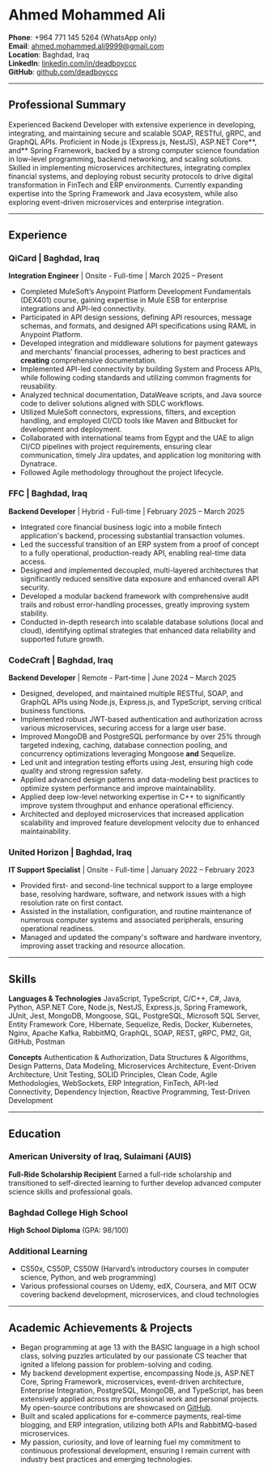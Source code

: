 # Ahmed Mohammed Ali

**Phone**: +964 771 145 5264 (WhatsApp only)  
**Email**: [ahmed.mohammed.ali9999@gmail.com](mailto:ahmed.mohammed.ali9999@gmail.com)  
**Location**: Baghdad, Iraq  
**LinkedIn**: [linkedin.com/in/deadboyccc](https://www.linkedin.com/in/deadboyccc)  
**GitHub**: [github.com/deadboyccc](https://github.com/deadboyccc)  

---

## Professional Summary

Experienced Backend Developer with extensive experience in developing, integrating, and maintaining secure and scalable SOAP, RESTful, gRPC, and GraphQL APIs. Proficient in Node.js (Express.js, NestJS), ASP.NET Core**, and** Spring Framework, backed by a strong computer science foundation in low-level programming, backend networking, and scaling solutions. Skilled in implementing microservices architectures, integrating complex financial systems, and deploying robust security protocols to drive digital transformation in FinTech and ERP environments. Currently expanding expertise into the Spring Framework and Java ecosystem, while also exploring event-driven microservices and enterprise integration.

---

## Experience

### QiCard | Baghdad, Iraq
**Integration Engineer** | Onsite - Full-time | March 2025 – Present
- Completed MuleSoft’s Anypoint Platform Development Fundamentals (DEX401) course, gaining expertise in Mule ESB for enterprise integrations and API-led connectivity.
- Participated in API design sessions, defining API resources, message schemas, and formats, and designed API specifications using RAML in Anypoint Platform.
- Developed integration and middleware solutions for payment gateways and merchants' financial processes, adhering to best practices and **creating** comprehensive documentation.
- Implemented API-led connectivity by building System and Process APIs, while following coding standards and utilizing common fragments for reusability.
- Analyzed technical documentation, DataWeave scripts, and Java source code to deliver solutions aligned with SDLC workflows.
- Utilized MuleSoft connectors, expressions, filters, and exception handling, and employed CI/CD tools like Maven and Bitbucket for development and deployment.
- Collaborated with international teams from Egypt and the UAE to align CI/CD pipelines with project requirements, ensuring clear communication, timely Jira updates, and application log monitoring with Dynatrace.
- Followed Agile methodology throughout the project lifecycle.

### FFC | Baghdad, Iraq
**Backend Developer** | Hybrid - Full-time | February 2025 – March 2025
- Integrated core financial business logic into a mobile fintech application's backend, processing substantial transaction volumes.
- Led the successful transition of an ERP system from a proof of concept to a fully operational, production-ready API, enabling real-time data access.
- Designed and implemented decoupled, multi-layered architectures that significantly reduced sensitive data exposure and enhanced overall API security.
- Developed a modular backend framework with comprehensive audit trails and robust error-handling processes, greatly improving system stability.
- Conducted in-depth research into scalable database solutions (local and cloud), identifying optimal strategies that enhanced data reliability and supported future growth.

### CodeCraft | Baghdad, Iraq
**Backend Developer** | Remote - Part-time | June 2024 – March 2025
- Designed, developed, and maintained multiple RESTful, SOAP, and GraphQL APIs using Node.js, Express.js, and TypeScript, serving critical business functions.
- Implemented robust JWT-based authentication and authorization across various microservices, securing access for a large user base.
- Improved MongoDB and PostgreSQL performance by over 25% through targeted indexing, caching, database connection pooling, and concurrency optimizations leveraging Mongoose **and** Sequelize.
- Led unit and integration testing efforts using Jest, ensuring high code quality and strong regression safety.
- Applied advanced design patterns and data-modeling best practices to optimize system performance and improve maintainability.
- Applied deep low-level networking expertise in C++ to significantly improve system throughput and enhance operational efficiency.
- Architected and deployed microservices that increased application scalability and improved feature development velocity due to enhanced maintainability.

### United Horizon | Baghdad, Iraq
**IT Support Specialist** | Onsite - Full-time | January 2022 – February 2023
- Provided first- and second-line technical support to a large employee base, resolving hardware, software, and network issues with a high resolution rate on first contact.
- Assisted in the installation, configuration, and routine maintenance of numerous computer systems and associated peripherals, ensuring operational readiness.
- Managed and updated the company's software and hardware inventory, improving asset tracking and resource allocation.

---

## Skills

**Languages & Technologies**
JavaScript, TypeScript, C/C++, C#, Java, Python, ASP.NET Core, Node.js, NestJS, Express.js, Spring Framework, JUnit, Jest, MongoDB, Mongoose, SQL, PostgreSQL, Microsoft SQL Server, Entity Framework Core, Hibernate, Sequelize, Redis, Docker, Kubernetes, Nginx, Apache Kafka, RabbitMQ, GraphQL, SOAP, REST, gRPC, PM2, Git, GitHub, Postman

**Concepts**
Authentication & Authorization, Data Structures & Algorithms, Design Patterns, Data Modeling, Microservices Architecture, Event-Driven Architecture, Unit Testing, SOLID Principles, Clean Code, Agile Methodologies, WebSockets, ERP Integration, FinTech, API-led Connectivity, Dependency Injection, Reactive Programming, Test-Driven Development

---

## Education

### American University of Iraq, Sulaimani (AUIS)
**Full-Ride Scholarship Recipient**
Earned a full-ride scholarship and transitioned to self-directed learning to further develop advanced computer science skills and professional goals.

### Baghdad College High School
**High School Diploma** (GPA: 98/100)

### Additional Learning
- CS50x, CS50P, CS50W (Harvard’s introductory courses in computer science, Python, and web programming)
- Various professional courses on Udemy, edX, Coursera, and MIT OCW covering backend development, microservices, and cloud technologies

---

## Academic Achievements & Projects

- Began programming at age 13 with the BASIC language in a high school class, solving puzzles articulated by our passionate CS teacher that ignited a lifelong passion for problem-solving and coding.
- My backend development expertise, encompassing Node.js, ASP.NET Core, Spring Framework, microservices, event-driven architecture, Enterprise Integration, PostgreSQL, MongoDB, and TypeScript, has been extensively applied across my professional work and personal projects. My open-source contributions are showcased on [GitHub](https://github.com/deadboyccc).
- Built and scaled applications for e-commerce payments, real-time blogging, and ERP integration, utilizing both APIs and RabbitMQ-based microservices.
- My passion, curiosity, and love of learning fuel my commitment to continuous professional development, ensuring I remain current with industry best practices and emerging technologies.
